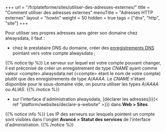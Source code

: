 +++
url = "/fr/plateforme/sites/utiliser-des-adresses-externes/"
title = "Comment utiliser des adresses externes"
menuTitle = "Adresses HTTP externes"
layout = "howto"
weight = 50
hidden = true
tags = ["dns", "http", "site"]
+++

Pour utiliser ses propres adresses sans gérer son domaine chez alwaysdata, il faut :

- chez le prestataire DNS du domaine, créer des [enregistrements DNS](https://fr.wikipedia.org/wiki/Liste_des_enregistrements_DNS) pointant vers votre compte alwaysdata ;

{{% notice tip %}}
Le serveur sur lequel est votre compte pouvant changer, il est préconisé de créer un enregistrement de type *CNAME* ayant comme valeur \<compte\>.alwaysdata.net (\<compte\> étant le nom de votre compte) plutôt que des enregistrements de type _A_/_AAAA_. Le *CNAME* n'étant disponible pour le sous-domaine vide, on pourra utiliser les types _A_/_AAAA_ ou _ALIAS_.
{{% /notice %}}

- sur l'interface d'administration alwaysdata, [déclarer les adresses]({{< ref "platform/websites/declare-a-website" >}}) dans **Web > Sites**.



{{% notice info %}}
Les IP des serveurs sur lesquels pointent un compte sont visibles dans l'onglet **Avancé > Statut des services** de l'interface d'administration.
{{% /notice %}}
